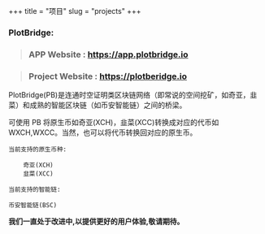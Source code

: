 +++
title = "项目"
slug = "projects"
+++

### PlotBridge: 

> ###  APP Website : https://app.plotbridge.io

> ###  Project Website : https://plotberidge.io 

PlotBridge(PB)是连通时空证明类区块链网络（即常说的空间挖矿，如奇亚，韭菜）和成熟的智能区块链（如币安智能链）之间的桥梁。

可使用 PB 将原生币如奇亚(XCH)，韭菜(XCC)转换成对应的代币如 WXCH,WXCC。当然，也可以将代币转换回对应的原生币。

    当前支持的原生币种:
    
      	奇亚(XCH)
        韭菜(XCC)
    
    当前支持的智能链:
    
    币安智能链(BSC)

**我们一直处于改进中,以提供更好的用户体验,敬请期待。**
